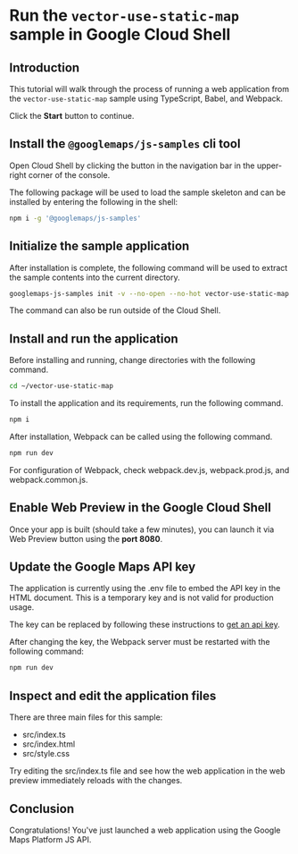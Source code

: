 # Run the `vector-use-static-map` sample in Google Cloud Shell

<walkthrough-tutorial-duration duration="10"/>

## Introduction

This tutorial will walk through the process of running a web application from
the `vector-use-static-map` sample using TypeScript, Babel, and Webpack.

Click the **Start** button to continue.

## Install the `@googlemaps/js-samples` cli tool

Open Cloud Shell by clicking the
<walkthrough-cloud-shell-icon></walkthrough-cloud-shell-icon> button in the
navigation bar in the upper-right corner of the console.

The following package will be used to load the sample skeleton and can be
installed by entering the following in the shell:

```bash
npm i -g '@googlemaps/js-samples'
```

## Initialize the sample application

After installation is complete, the following command will be used to extract
the sample contents into the current directory.

```bash
googlemaps-js-samples init -v --no-open --no-hot vector-use-static-map ~/vector-use-static-map
```

The command can also be run outside of the Cloud Shell.

## Install and run the application

Before installing and running, change directories with the following command.

```bash
cd ~/vector-use-static-map
```

To install the application and its requirements, run the following command.

```bash
npm i
```

After installation, Webpack can be called using the following command.

```bash
npm run dev
```

For configuration of Webpack, check
<walkthrough-editor-open-file filePath="~/vector-use-static-map/webpack.dev.js">webpack.dev.js</walkthrough-editor-open-file>,
<walkthrough-editor-open-file filePath="~/vector-use-static-map/webpack.prod.js">webpack.prod.js</walkthrough-editor-open-file>,
and
<walkthrough-editor-open-file filePath="~/vector-use-static-map/webpack.common.js">webpack.common.js</walkthrough-editor-open-file>.

## Enable Web Preview in the Google Cloud Shell

Once your app is built (should take a few minutes), you can launch it via
<walkthrough-spotlight-pointer target="cloudshell" spotlightId="devshell-web-preview-button">Web
Preview button</walkthrough-spotlight-pointer> using the **port 8080**.

## Update the Google Maps API key

The application is currently using the
<walkthrough-editor-open-file filePath="~/vector-use-static-map/.env">.env</walkthrough-editor-open-file>
file to embed the API key in the HTML document. This is a temporary key and is
not valid for production usage.

The key can be replaced by following these instructions to
[get an api key](https://developers.google.com/maps/documentation/javascript/get-api-key).

After changing the key, the Webpack server must be restarted with the following
command:

```bash
npm run dev
```

## Inspect and edit the application files

There are three main files for this sample:

*   <walkthrough-editor-open-file filePath="~/vector-use-static-map/src/index.ts">src/index.ts</walkthrough-editor-open-file>
*   <walkthrough-editor-open-file filePath="~/vector-use-static-map/src/index.html">src/index.html</walkthrough-editor-open-file>
*   <walkthrough-editor-open-file filePath="~/vector-use-static-map/src/style.css">src/style.css</walkthrough-editor-open-file>

Try editing the <walkthrough-editor-open-file filePath="~/vector-use-static-map/src/index.ts">src/index.ts</walkthrough-editor-open-file> file and see how the web application in the web preview immediately reloads with the changes.

## Conclusion

<walkthrough-conclusion-trophy></walkthrough-conclusion-trophy>

Congratulations! You've just launched a web application using the Google Maps
Platform JS API.
